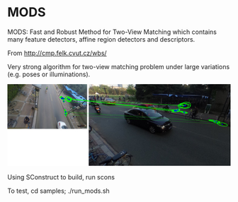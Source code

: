 MODS
======
MODS: Fast and Robust Method for Two-View Matching which contains many feature detectors, affine region detectors and descriptors.

From http://cmp.felk.cvut.cz/wbs/

Very strong algorithm for two-view matching problem under large variations (e.g. poses or illuminations).

![image](samples/result_small.jpg)

Using SConstruct to build, run scons

To test, cd samples; ./run_mods.sh
